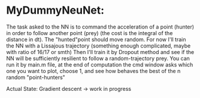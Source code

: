 # MyDummyNeuNet:

The task asked to the NN is to command the acceleration of a point (hunter) in order to follow another point (prey) (the cost is the integral of the distance in dt).
The "hunted"point should move random. For now I'll train the NN with a Lissajous trajectory (something enough complicated, maybe with ratio of 16/17 or smth)
Then I'll train it by Dropout method and see if the NN will be sufficiently resilient to follow a random-trajectory prey.
You can run it by main.m file, at the end of computation the cmd window asks which one you want to plot, choose 1, and see how behaves the best of the n random "point-hunters"

Actual State: Gradient descent -> work in progress



